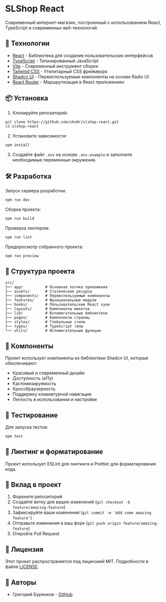 # SLShop React

Современный интернет-магазин, построенный с использованием React, TypeScript и современных веб-технологий.

## 🚀 Технологии

- [React](https://reactjs.org/) - Библиотека для создания пользовательских интерфейсов
- [TypeScript](https://www.typescriptlang.org/) - Типизированный JavaScript
- [Vite](https://vitejs.dev/) - Современный инструмент сборки
- [Tailwind CSS](https://tailwindcss.com/) - Утилитарный CSS фреймворк
- [Shadcn UI](https://ui.shadcn.com/) - Переиспользуемые компоненты на основе Radix UI
- [React Router](https://reactrouter.com/) - Маршрутизация в React приложениях

## 📦 Установка

1. Клонируйте репозиторий:

```bash
git clone https://github.com/skv0r/slshop-react.git
cd slshop-react
```

2. Установите зависимости:

```bash
npm install
```

3. Создайте файл `.env` на основе `.env.example` и заполните необходимые переменные окружения.

## 🛠️ Разработка

Запуск сервера разработки:

```bash
npm run dev
```

Сборка проекта:

```bash
npm run build
```

Проверка линтером:

```bash
npm run lint
```

Предпросмотр собранного проекта:

```bash
npm run preview
```

## 📁 Структура проекта

```
src/
├── app/          # Основная логика приложения
├── assets/       # Статические ресурсы
├── components/   # Переиспользуемые компоненты
├── features/     # Функциональные модули
├── hooks/        # Пользовательские React хуки
├── layouts/      # Компоненты макетов
├── lib/          # Вспомогательные библиотеки
├── pages/        # Компоненты страниц
├── styles/       # Глобальные стили
├── types/        # TypeScript типы
└── utils/        # Вспомогательные функции
```

## 🎨 Компоненты

Проект использует компоненты из библиотеки Shadcn UI, которые обеспечивают:

- Красивый и современный дизайн
- Доступность (a11y)
- Кастомизируемость
- Кроссбраузерность
- Поддержку клавиатурной навигации
- Легкость в использовании и настройке

## 🧪 Тестирование

Для запуска тестов:

```bash
npm test
```

## 📝 Линтинг и форматирование

Проект использует ESLint для линтинга и Prettier для форматирования кода.

## 🤝 Вклад в проект

1. Форкните репозиторий
2. Создайте ветку для ваших изменений (`git checkout -b feature/amazing-feature`)
3. Зафиксируйте ваши изменения (`git commit -m 'Add some amazing feature'`)
4. Отправьте изменения в ваш форк (`git push origin feature/amazing-feature`)
5. Откройте Pull Request

## 📄 Лицензия

Этот проект распространяется под лицензией MIT. Подробности в файле [LICENSE](LICENSE).

## 👥 Авторы

- Григорий Буренков - [GitHub](https://github.com/skv0r)

